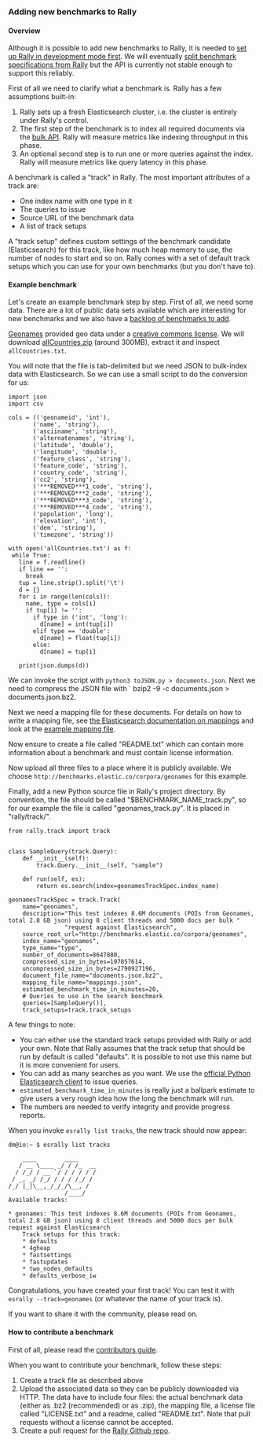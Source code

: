### Adding new benchmarks to Rally

#### Overview

Although it is possible to add new benchmarks to Rally, it is needed to [set up Rally in development mode first](developing.md). We will 
eventually [split benchmark specifications from Rally](https://github.com/elastic/rally/issues/26) but the API is currently not stable 
enough to support this reliably.

First of all we need to clarify what a benchmark is. Rally has a few assumptions built-in:

1. Rally sets up a fresh Elasticsearch cluster, i.e. the cluster is entirely under Rally's control.
2. The first step of the benchmark is to index all required documents via the 
[bulk API](https://www.elastic.co/guide/en/elasticsearch/reference/current/docs-bulk.html). Rally will measure metrics like
indexing throughput in this phase.
3. An optional second step is to run one or more queries against the index. Rally will measure metrics like query latency in this phase.

A benchmark is called a "track" in Rally. The most important attributes of a track are:

* One index name with one type in it
* The queries to issue
* Source URL of the benchmark data
* A list of track setups

A "track setup" defines custom settings of the benchmark candidate (Elasticsearch) for this track, like how much heap memory to use, the
number of nodes to start and so on. Rally comes with a set of default track setups which you can use for your own benchmarks (but you don't
have to).

#### Example benchmark

Let's create an example benchmark step by step. First of all, we need some data. There are a lot of public data sets available which are
interesting for new benchmarks and we also have a [backlog of benchmarks to add](https://github.com/elastic/rally/issues?q=is%3Aissue+is%3Aopen+label%3A%3ABenchmark).

[Geonames](http://www.geonames.org/) provided geo data under a [creative commons license](http://creativecommons.org/licenses/by/3.0/). We
will download [allCountries.zip](http://download.geonames.org/export/dump/allCountries.zip) (around 300MB), extract it and inspect `allCountries.txt`.

You will note that the file is tab-delimited but we need JSON to bulk-index data with Elasticsearch. So we can use a small script to do the
conversion for us:

```
import json
import csv

cols = (('geonameid', 'int'),
       ('name', 'string'),
       ('asciiname', 'string'),
       ('alternatenames', 'string'),
       ('latitude', 'double'),
       ('longitude', 'double'),
       ('feature_class', 'string'),
       ('feature_code', 'string'),
       ('country_code', 'string'),
       ('cc2', 'string'),
       ('***REMOVED***1_code', 'string'),
       ('***REMOVED***2_code', 'string'),
       ('***REMOVED***3_code', 'string'),
       ('***REMOVED***4_code', 'string'),
       ('population', 'long'),
       ('elevation', 'int'),
       ('dem', 'string'),
       ('timezone', 'string'))
       
with open('allCountries.txt') as f:
 while True:
   line = f.readline()
   if line == '':
     break
   tup = line.strip().split('\t')
   d = {}
   for i in range(len(cols)):
     name, type = cols[i]
     if tup[i] != '':
       if type in ('int', 'long'):
         d[name] = int(tup[i])
       elif type == 'double':
         d[name] = float(tup[i])
       else:
         d[name] = tup[i]

   print(json.dumps(d))
```

We can invoke the script with `python3 toJSON.py > documents.json`. Next we need to compress the JSON file with `
bzip2 -9 -c documents.json > documents.json.bz2.

Next we need a mapping file for these documents. For details on how to write a mapping file, see 
[the Elasticsearch documentation on mappings](https://www.elastic.co/guide/en/elasticsearch/reference/current/mapping.html) and look at the
 [example mapping file](http://benchmarks.elastic.co/corpora/geonames/mappings.json).

Now ensure to create a file called "README.txt" which can contain more information about a benchmark and must contain license information.

Now upload all three files to a place where it is publicly available. We choose `http://benchmarks.elastic.co/corpora/geonames` for this example.

Finally, add a new Python source file in Rally's project directory. By convention, the file should be called "$BENCHMARK_NAME_track.py", so
for our example the file is called "geonames_track.py". It is placed in "rally/track/".

```
from rally.track import track


class SampleQuery(track.Query):
    def __init__(self):
        track.Query.__init__(self, "sample")

    def run(self, es):
        return es.search(index=geonamesTrackSpec.index_name)

geonamesTrackSpec = track.Track(
    name="geonames",
    description="This test indexes 8.6M documents (POIs from Geonames, total 2.8 GB json) using 8 client threads and 5000 docs per bulk "
                "request against Elasticsearch",
    source_root_url="http://benchmarks.elastic.co/corpora/geonames",
    index_name="geonames",
    type_name="type",
    number_of_documents=8647880,
    compressed_size_in_bytes=197857614,
    uncompressed_size_in_bytes=2790927196,
    document_file_name="documents.json.bz2",
    mapping_file_name="mappings.json",
    estimated_benchmark_time_in_minutes=20,
    # Queries to use in the search benchmark
    queries=[SampleQuery()],
    track_setups=track.track_setups
```

A few things to note:

* You can either use the standard track setups provided with Rally or add your own. Note that Rally assumes that the track setup that should
 be run by default is called "defaults". It is possible to not use this name but it is more convenient for users.
* You can add as many searches as you want. We use the [official Python Elasticsearch client](http://elasticsearch-py.readthedocs.org/) to issue
  queries.
* `estimated_benchmark_time_in_minutes` is really just a ballpark estimate to give users a very rough idea how the long the benchmark will run.
* The numbers are needed to verify integrity and provide progress reports.

When you invoke `esrally list tracks`, the new track should now appear:

```
dm@io:~ $ esrally list tracks

    ____        ____
   / __ \____ _/ / /_  __
  / /_/ / __ `/ / / / / /
 / _, _/ /_/ / / / /_/ /
/_/ |_|\__,_/_/_/\__, /
                /____/
Available tracks:

* geonames: This test indexes 8.6M documents (POIs from Geonames, total 2.8 GB json) using 8 client threads and 5000 docs per bulk 
request against Elasticsearch
	Track setups for this track:
	* defaults
	* 4gheap
	* fastsettings
	* fastupdates
	* two_nodes_defaults
	* defaults_verbose_iw
```

Congratulations, you have created your first track! You can test it with `esrally --track=geonames` (or whatever the name of your track is).
 
If you want to share it with the community, please read on.

#### How to contribute a benchmark

First of all, please read the [contributors guide](https://github.com/elastic/rally/blob/master/CONTRIBUTING.md).

When you want to contribute your benchmark, follow these steps:

1. Create a track file as described above
2. Upload the associated data so they can be publicly downloaded via HTTP. The data have to include four files: the actual benchmark
 data (either as .bz2 (recommended) or as .zip), the mapping file, a license file called "LICENSE.txt" and a readme, called "README.txt". 
 Note that pull requests without a license cannot be accepted.
3. Create a pull request for the [Rally Github repo](https://github.com/elastic/rally).